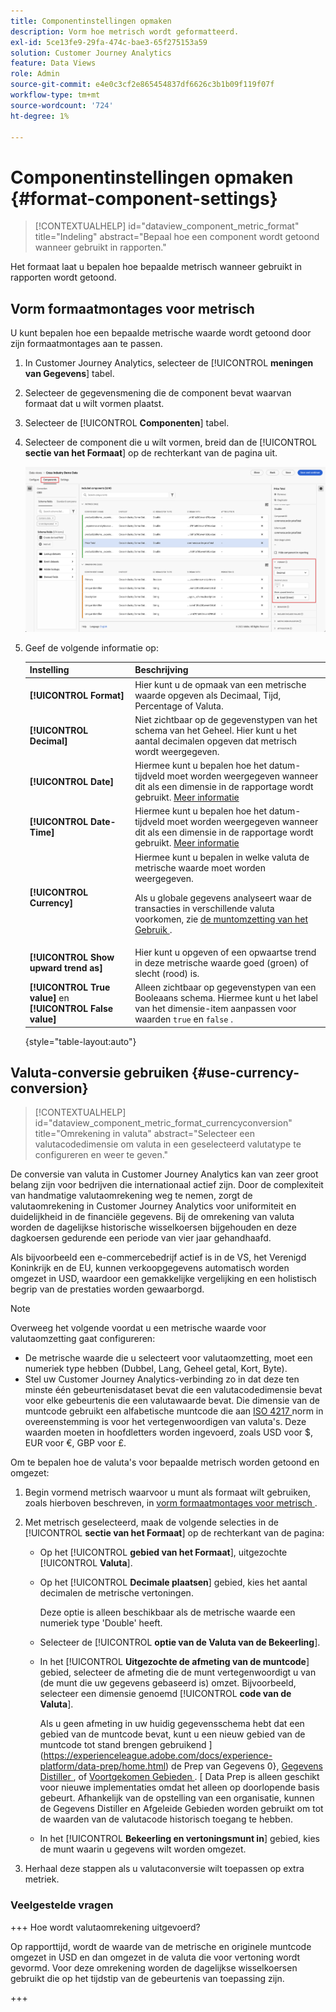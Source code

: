 ```yaml
---
title: Componentinstellingen opmaken
description: Vorm hoe metrisch wordt geformatteerd.
exl-id: 5ce13fe9-29fa-474c-bae3-65f275153a59
solution: Customer Journey Analytics
feature: Data Views
role: Admin
source-git-commit: e4e0c3cf2e865454837df6626c3b1b09f119f07f
workflow-type: tm+mt
source-wordcount: '724'
ht-degree: 1%

---
```


# Componentinstellingen opmaken {#format-component-settings}

<!-- markdownlint-disable MD034 -->

>[!CONTEXTUALHELP]
>id="dataview_component_metric_format"
>title="Indeling"
>abstract="Bepaal hoe een component wordt getoond wanneer gebruikt in rapporten."

<!-- markdownlint-enable MD034 -->


Het formaat laat u bepalen hoe bepaalde metrisch wanneer gebruikt in rapporten wordt getoond.

## Vorm formaatmontages voor metrisch

U kunt bepalen hoe een bepaalde metrische waarde wordt getoond door zijn formaatmontages aan te passen.

1. In Customer Journey Analytics, selecteer de [!UICONTROL **meningen van Gegevens**] tabel.

1. Selecteer de gegevensmening die de component bevat waarvan formaat dat u wilt vormen plaatst.

1. Selecteer de [!UICONTROL **Componenten**] tabel.

1. Selecteer de component die u wilt vormen, breid dan de [!UICONTROL **sectie van het Formaat**] op de rechterkant van de pagina uit.

   ![ montages van het Formaat ](../assets/format-settings.png)

1. Geef de volgende informatie op:

   | Instelling | Beschrijving |
   | --- | --- |
   | **[!UICONTROL Format]** | Hier kunt u de opmaak van een metrische waarde opgeven als Decimaal, Tijd, Percentage of Valuta. |
   | **[!UICONTROL Decimal]** | Niet zichtbaar op de gegevenstypen van het schema van het Geheel. Hier kunt u het aantal decimalen opgeven dat metrisch wordt weergegeven. |
   | **[!UICONTROL Date]** | Hiermee kunt u bepalen hoe het datum-tijdveld moet worden weergegeven wanneer dit als een dimensie in de rapportage wordt gebruikt. [Meer informatie](../../use-cases/data-views/data-views-usecases.md#date-and-date-time-use-cases) |
   | **[!UICONTROL Date-Time]** | Hiermee kunt u bepalen hoe het datum-tijdveld moet worden weergegeven wanneer dit als een dimensie in de rapportage wordt gebruikt. [Meer informatie](../../use-cases/data-views/data-views-usecases.md#date-and-date-time-use-cases) |
   | **[!UICONTROL Currency]** | Hiermee kunt u bepalen in welke valuta de metrische waarde moet worden weergegeven. <p>Als u globale gegevens analyseert waar de transacties in verschillende valuta voorkomen, zie [ de muntomzetting van het Gebruik ](#use-currency-conversion).</p> |
   | **[!UICONTROL Show upward trend as]** | Hier kunt u opgeven of een opwaartse trend in deze metrische waarde goed (groen) of slecht (rood) is. |
   | **[!UICONTROL True value]** en **[!UICONTROL False value]** | Alleen zichtbaar op gegevenstypen van een Booleaans schema. Hiermee kunt u het label van het dimensie-item aanpassen voor waarden `true` en `false` . |

   {style="table-layout:auto"}

## Valuta-conversie gebruiken {#use-currency-conversion}

<!-- markdownlint-disable MD034 -->

>[!CONTEXTUALHELP]
>id="dataview_component_metric_format_currencyconversion"
>title="Omrekening in valuta"
>abstract="Selecteer een valutacodedimensie om valuta in een geselecteerd valutatype te configureren en weer te geven."

<!-- markdownlint-enable MD034 -->

De conversie van valuta in Customer Journey Analytics kan van zeer groot belang zijn voor bedrijven die internationaal actief zijn. Door de complexiteit van handmatige valutaomrekening weg te nemen, zorgt de valutaomrekening in Customer Journey Analytics voor uniformiteit en duidelijkheid in de financiële gegevens. Bij de omrekening van valuta worden de dagelijkse historische wisselkoersen bijgehouden en deze dagkoersen gedurende een periode van vier jaar gehandhaafd.

Als bijvoorbeeld een e-commercebedrijf actief is in de VS, het Verenigd Koninkrijk en de EU, kunnen verkoopgegevens automatisch worden omgezet in USD, waardoor een gemakkelijke vergelijking en een holistisch begrip van de prestaties worden gewaarborgd.

>[!NOTE]
>
>Overweeg het volgende voordat u een metrische waarde voor valutaomzetting gaat configureren:
>
>* De metrische waarde die u selecteert voor valutaomzetting, moet een numeriek type hebben (Dubbel, Lang, Geheel getal, Kort, Byte).
>* Stel uw Customer Journey Analytics-verbinding zo in dat deze ten minste één gebeurtenisdataset bevat die een valutacodedimensie bevat voor elke gebeurtenis die een valutawaarde bevat. Die dimensie van de muntcode gebruikt een alfabetische muntcode die aan [ ISO 4217 ](https://www.iso.org/iso-4217-currency-codes.html) norm in overeenstemming is voor het vertegenwoordigen van valuta&#39;s. Deze waarden moeten in hoofdletters worden ingevoerd, zoals USD voor $, EUR voor €, GBP voor £.

Om te bepalen hoe de valuta&#39;s voor bepaalde metrisch worden getoond en omgezet:

1. Begin vormend metrisch waarvoor u munt als formaat wilt gebruiken, zoals hierboven beschreven, in [ vorm formaatmontages voor metrisch ](#configure-format-settings-for-a-metric).

1. Met metrisch geselecteerd, maak de volgende selecties in de [!UICONTROL **sectie van het Formaat**] op de rechterkant van de pagina:

   * Op het [!UICONTROL **gebied van het Formaat**], uitgezochte [!UICONTROL **Valuta**].

   * Op het [!UICONTROL **Decimale plaatsen**] gebied, kies het aantal decimalen de metrische vertoningen.

     Deze optie is alleen beschikbaar als de metrische waarde een numeriek type &#39;Double&#39; heeft.

   * Selecteer de [!UICONTROL **optie van de Valuta van de Bekeerling**].

   * In het [!UICONTROL **Uitgezochte de afmeting van de muntcode**] gebied, selecteer de afmeting die de munt vertegenwoordigt u van (de munt die uw gegevens gebaseerd is) omzet. Bijvoorbeeld, selecteer een dimensie genoemd [!UICONTROL **code van de Valuta**].

     Als u geen afmeting in uw huidig gegevensschema hebt dat een gebied van de muntcode bevat, kunt u een nieuw gebied van de muntcode tot stand brengen gebruikend ](https://experienceleague.adobe.com/docs/experience-platform/data-prep/home.html) de Prep van Gegevens 0}, [ Gegevens Distiller ](https://experienceleague.adobe.com/docs/experience-platform/query/data-distiller/overview.html), of [ Voortgekomen Gebieden ](/help/data-views/derived-fields/derived-fields.md). [ Data Prep is alleen geschikt voor nieuwe implementaties omdat het alleen op doorlopende basis gebeurt. Afhankelijk van de opstelling van een organisatie, kunnen de Gegevens Distiller en Afgeleide Gebieden worden gebruikt om tot de waarden van de valutacode historisch toegang te hebben.

   * In het [!UICONTROL **Bekeerling en vertoningsmunt in**] gebied, kies de munt waarin u gegevens wilt worden omgezet.

1. Herhaal deze stappen als u valutaconversie wilt toepassen op extra metriek.



### Veelgestelde vragen

+++ Hoe wordt valutaomrekening uitgevoerd?

Op rapporttijd, wordt de waarde van de metrische en originele muntcode omgezet in USD en dan omgezet in de valuta die voor vertoning wordt gevormd. Voor deze omrekening worden de dagelijkse wisselkoersen gebruikt die op het tijdstip van de gebeurtenis van toepassing zijn.

+++

